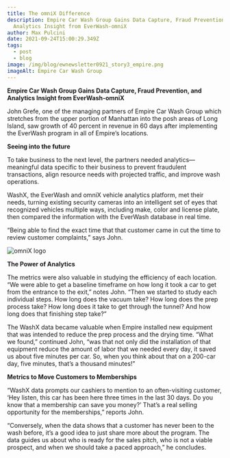 ```yaml
---
title: The omniX Difference
description: Empire Car Wash Group Gains Data Capture, Fraud Prevention, and
  Analytics Insight from EverWash-omniX
author: Max Pulcini
date: 2021-09-24T15:00:29.349Z
tags:
  - post
  - blog
image: /img/blog/ewnewsletter0921_story3_empire.png
imageAlt: Empire Car Wash Group
---
```

**Empire Car Wash Group Gains Data Capture, Fraud Prevention, and Analytics Insight from EverWash-omniX**

John Grefe, one of the managing partners of Empire Car Wash Group which stretches from the upper portion of Manhattan into the posh areas of Long Island, saw growth of 40 percent in revenue in 60 days after implementing the EverWash program in all of Empire’s locations.

**Seeing into the future**

To take business to the next level, the partners needed analytics—meaningful data specific to their business to prevent fraudulent transactions, align resource needs with projected traffic, and improve wash operations.   

WashX, the EverWash and omniX vehicle analytics platform, met their needs, turning existing security cameras into an intelligent set of eyes that recognized vehicles multiple ways, including make, color and license plate, then compared the information with the EverWash database in real time.

“Being able to find the exact time that that customer came in cut the time to review customer complaints,” says John.

![omniX logo](/img/blog/omnix-black.png "omniX - An EverWash Company")

**The Power of Analytics**

The metrics were also valuable in studying the efficiency of each location. “We were able to get a baseline timeframe on how long it took a car to get from the entrance to the exit,” notes John. “Then we started to study each individual steps. How long does the vacuum take? How long does the prep process take? How long does it take to get through the tunnel? And how long does that finishing step take?”   

The WashX data became valuable when Empire installed new equipment that was intended to reduce the prep process and the drying time. “What we found,” continued John, “was that not only did the installation of that equipment reduce the amount of labor that we needed every day, it saved us about five minutes per car. So, when you think about that on a 200-car day, five minutes, that’s a thousand minutes!”

**Metrics to Move Customers to Memberships**

“WashX data prompts our cashiers to mention to an often-visiting customer, ‘Hey listen, this car has been here three times in the last 30 days. Do you know that a membership can save you money?’ That’s a real selling opportunity for the memberships,” reports John. 

“Conversely, when the data shows that a customer has never been to the wash before, it’s a good idea to just share more about the program. The data guides us about who is ready for the sales pitch, who is not a viable prospect, and when we should take a paced approach,” he concludes.